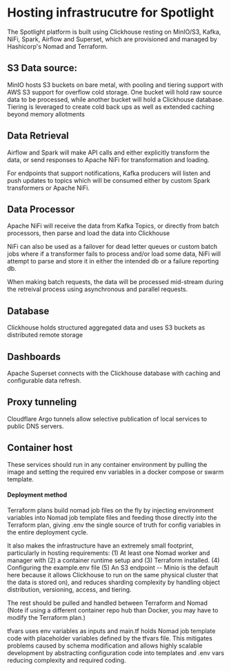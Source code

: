 # Hosting infrastrucutre for Spotlight

The Spotlight platform is built using Clickhouse resting on MinIO/S3, Kafka, NiFi, Spark, Airflow and Superset, which are provisioned and managed by Hashicorp's Nomad and Terraform.

## S3 Data source: 

MinIO hosts S3 buckets on bare metal, with pooling and tiering support with AWS S3 support for overflow cold storage. One bucket will hold raw source data to be processed, while another bucket will hold a Clickhouse database. Tiering is leveraged to create cold back ups as well as extended caching beyond memory allotments

## Data Retrieval

Airflow and Spark will make API calls and either explicitly transform the data, or send responses to Apache NiFi for transformation and loading.

For endpoints that support notifications, Kafka producers will listen and push updates to topics which will be consumed either by custom Spark transformers or Apache NiFi. 


## Data Processor

Apache NiFi will receive the data from Kafka Topics, or directly from batch processors, then parse and load the data into Clickhouse

NiFi can also be used as a failover for dead letter queues or custom batch jobs where if a transformer fails to process and/or load some data, NiFi will attempt to parse and store it in either the intended db or a failure reporting db.

When making batch requests, the data will be processed mid-stream during the retreival process using asynchronous and parallel requests. 

## Database

Clickhouse holds structured aggregated data and uses S3 buckets as distributed remote storage

## Dashboards

Apache Superset connects with the Clickhouse database with caching and configurable data refresh.


## Proxy tunneling

Cloudflare Argo tunnels allow selective publication of local services to public DNS servers. 

## Container host

These services should run in any container environment by pulling the image and setting the required env variables in a docker compose or swarm template.

#### Deployment method 
Terraform plans build nomad job files on the fly by injecting environment variables into Nomad job template files and feeding those directly into the Terraform plan, giving .env the single source of truth for config variables in the entire deployment cycle. 

It also makes the infrastructure have an extremely small footprint, particularly in hosting requirements: 
(1) At least one Nomad worker and manager with 
(2) a container runtime setup and
(3) Terraform installed. 
(4) Configuring the example.env file
(5) An S3 endpoint -- Minio is the default here because it allows Clickhouse to run on the same physical cluster that the data is stored on), and reduces sharding complexity by handling object distribution, versioning, access, and tiering.

The rest should be pulled and handled between Terraform and Nomad (Note if using a different container repo hub than Docker, you may have to modify the Terraform plan.)

tfvars uses env variables as inputs and main.tf holds Nomad job template code with placeholder variables defined by the tfvars file. This mitigates problems caused by schema modification and allows highly scalable development by abstracting configuration code into  templates and .env vars reducing complexity and required coding.
